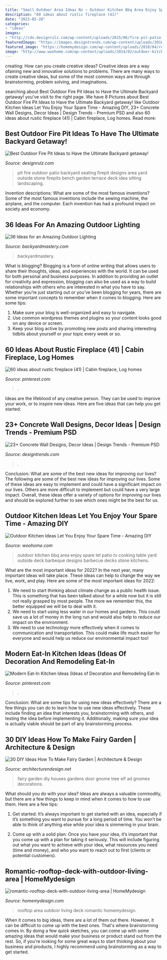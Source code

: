 ```yaml
---
title: "Small Outdoor Area Ideas Nz ~ Outdoor Kitchen Bbq Area Enjoy Spare Let Patio Tv Cooking Table Yard Outside Deck Barbeque Designs Barbecue Decks Stone Kitchens"
description: "60 ideas about rustic fireplace (41)"
date: "2023-05-28"
categories:
- "ideas"
images:
- "http://cdn.designrulz.com/wp-content/uploads/2015/06/fire-pit-patio-Design-Ideas-8.jpg"
featuredImage: "https://images.designtrends.com/wp-content/uploads/2016/03/21110335/Cozy-Patio-Concrete-Wall.jpeg"
featured_image: "https://homemydesign.com/wp-content/uploads/2018/04/romantic-rooftop-deck-with-outdoor-living-area.jpg"
image: "http://www.woohome.com/wp-content/uploads/2014/02/outdoor-kitchen-15.jpg"
---
```



creating: How can you create creative ideas?
Creative ideas are a way ofaining new and innovative solutions to problems. There are many ways to create creative ideas, but some of the most common ways are through brainstorming, problem solving, and imaginations.

	

		
searching about Best Outdoor Fire Pit Ideas to Have the Ultimate Backyard getaway! you've visit to the right page. We have 8 Pictures about Best Outdoor Fire Pit Ideas to Have the Ultimate Backyard getaway! like Outdoor Kitchen Ideas Let You Enjoy Your Spare Time - Amazing DIY, 23+ Concrete Wall Designs, Decor Ideas | Design Trends - Premium PSD and also 60 ideas about rustic fireplace (41) | Cabin fireplace, Log homes. Read more:
		
    
## Best Outdoor Fire Pit Ideas To Have The Ultimate Backyard Getaway!

<img loading=lazy src="http://cdn.designrulz.com/wp-content/uploads/2015/06/fire-pit-patio-Design-Ideas-8.jpg" onerror="this.onerror=null;this.src='https://tse4.mm.bing.net/th?id=OIP.FaT-ISCs_MbA2adgUZpB-wHaJ4&amp;pid=15.1';" alt="Best Outdoor Fire Pit Ideas to Have the Ultimate Backyard getaway!">

_Source: designrulz.com_

>pit fire outdoor patio backyard seating firepit designs area yard outside stone firepits bench garden terrace deck idea sitting landscaping. 

	

Invention descriptions: What are some of the most famous inventions?
Some of the most famous inventions include the sewing machine, the airplane, and the computer. Each invention has had a profound impact on society and economy.

    
## 36 Ideas For An Amazing Outdoor Lighting

<img loading=lazy src="http://backyardmastery.com/wp-content/uploads/2017/05/1-outdoor-lighting.jpg" onerror="this.onerror=null;this.src='https://tse2.mm.bing.net/th?id=OIP.S514k5FFZCxQ6vqu7h3mAQHaLG&amp;pid=15.1';" alt="36 Ideas for an Amazing Outdoor Lighting">

_Source: backyardmastery.com_

>backyardmastery. 

	

What is blogging?
Blogging is a form of online writing that allows users to share their thoughts, ideas, and experiences with the world. It can be used for both personal and business purposes. In addition to providing an outlet for creativity and expression, blogging can also be used as a way to build relationships with others who are interested in what you have to say.
Whether you’re just starting out or you’ve been blogging for years, there are some important concepts to remember when it comes to blogging. Here are some tips:

1. Make sure your blog is well-organized and easy to navigate.
2. Use common wordpress themes and plugins so your content looks good on any device or screen.
3. Keep your blog active by promoting new posts and sharing interesting tidbits about yourself or your topic every week or so.

    
## 60 Ideas About Rustic Fireplace (41) | Cabin Fireplace, Log Homes

<img loading=lazy src="https://i.pinimg.com/736x/44/12/84/441284ed9da23ec1f23b523c30a814a1.jpg" onerror="this.onerror=null;this.src='https://tse1.mm.bing.net/th?id=OIP.doHuCd7qlmPmgl6SJPeD8gHaLH&amp;pid=15.1';" alt="60 ideas about rustic fireplace (41) | Cabin fireplace, Log homes">

_Source: pinterest.com_

>. 

	

Ideas are the lifeblood of any creative person. They can be used to improve your work, or to inspire new ideas. Here are five ideas that can help you get started: 

    
## 23+ Concrete Wall Designs, Decor Ideas | Design Trends - Premium PSD

<img loading=lazy src="https://images.designtrends.com/wp-content/uploads/2016/03/21110335/Cozy-Patio-Concrete-Wall.jpeg" onerror="this.onerror=null;this.src='https://tse3.mm.bing.net/th?id=OIP.A515RlTHqqZHNI_WF7hOCwHaLG&amp;pid=15.1';" alt="23+ Concrete Wall Designs, Decor Ideas | Design Trends - Premium PSD">

_Source: designtrends.com_

>. 

	

Conclusion: What are some of the best new ideas for improving our lives?
The following are some of the best new ideas for improving our lives. Some of these ideas are easy to implement and could have a significant impact on our lives. Others are more difficult to implement but could have a very large impact. Overall, these ideas offer a variety of options for improving our lives and should be explored further to see which ones might be the best for us.

    
## Outdoor Kitchen Ideas Let You Enjoy Your Spare Time - Amazing DIY

<img loading=lazy src="http://www.woohome.com/wp-content/uploads/2014/02/outdoor-kitchen-15.jpg" onerror="this.onerror=null;this.src='https://tse2.mm.bing.net/th?id=OIP.aBX0IHzMpmdlZpbli8pgXgHaJ4&amp;pid=15.1';" alt="Outdoor Kitchen Ideas Let You Enjoy Your Spare Time - Amazing DIY">

_Source: woohome.com_

>outdoor kitchen bbq area enjoy spare let patio tv cooking table yard outside deck barbeque designs barbecue decks stone kitchens. 

	

What are the most important ideas for 2022?
In the next year, many important ideas will take place. These ideas can help to change the way we live, work, and play. Here are some of the most important ideas for 2022:
1. We need to start thinking about climate change as a public health issue. This is something that has been talked about for a while now but it is still not really grasped by most people. The more we remember this, the better equipped we will be to deal with it.
2. We need to start using less water in our homes and gardens. This could save us a lot of money in the long run and would also help to reduce our impact on the environment.
3. We need to use technology more effectively when it comes to communication and transportation. This could make life much easier for everyone and would help us reduce our environmental impact too!

    
## Modern Eat-In Kitchen Ideas (Ideas Of Decoration And Remodeling Eat-In

<img loading=lazy src="https://i.pinimg.com/736x/85/c4/40/85c4408e57f7825356476f405c3eac14.jpg" onerror="this.onerror=null;this.src='https://tse4.mm.bing.net/th?id=OIP.TgByallkzwIXBiDZSIkoRAHaLG&amp;pid=15.1';" alt="Modern Eat-In Kitchen Ideas (Ideas of Decoration and Remodeling Eat-In">

_Source: pinterest.com_

>. 

	

Conclusion: What are some tips for using new ideas effectively?
There are a few things you can do to learn how to use new ideas effectively. These include finding an idea that interests you, brainstorming with others, and testing the idea before implementing it. Additionally, making sure your idea is actually viable should be part of any brainstorming process.

    
## 30 DIY Ideas How To Make Fairy Garden | Architecture &amp; Design

<img loading=lazy src="http://cdn.architecturendesign.net/wp-content/uploads/2015/12/AD-DIY-Ideas-How-To-Make-Fairy-Garden-08.jpg" onerror="this.onerror=null;this.src='https://tse3.mm.bing.net/th?id=OIP.bUeG5NpIEgkSbvYY9eYquQHaMG&amp;pid=15.1';" alt="30 DIY Ideas How To Make Fairy Garden | Architecture &amp; Design">

_Source: architecturendesign.net_

>fairy garden diy houses gardens door gnome tree elf ad gnomes decorations. 

	

What should you do with your idea?
Ideas are always a valuable commodity, but there are a few things to keep in mind when it comes to how to use them. Here are a few tips: 
1. Get started: It’s always important to get started with an idea, especially if it’s something you want to pursue for a long period of time. You won’t be able to think of anything else while your idea is simmering in your brain.

2. Come up with a solid plan: Once you have your idea, it’s important that you come up with a plan for taking it seriously. This will include figuring out what you want to achieve with your idea, what resources you need (time and money), and who you want to reach out to first (clients or potential customers). 


    
## Romantic-rooftop-deck-with-outdoor-living-area | HomeMydesign

<img loading=lazy src="https://homemydesign.com/wp-content/uploads/2018/04/romantic-rooftop-deck-with-outdoor-living-area.jpg" onerror="this.onerror=null;this.src='https://tse2.mm.bing.net/th?id=OIP.AoNeN6LcrYAfmPKcRtdHXQHaLG&amp;pid=15.1';" alt="romantic-rooftop-deck-with-outdoor-living-area | HomeMydesign">

_Source: homemydesign.com_

>rooftop area outdoor living deck romantic homemydesign. 

	

When it comes to big ideas, there are a lot of them out there. However, it can be difficult to come up with the best ones. That's where brainstorming comes in. By doing a few quick sketches, you can come up with some amazing ideas that would make your business or product stand out from the rest. So, if you're looking for some great ways to start thinking about your business and products, I highly recommend using brainstorming as a way to get started.

